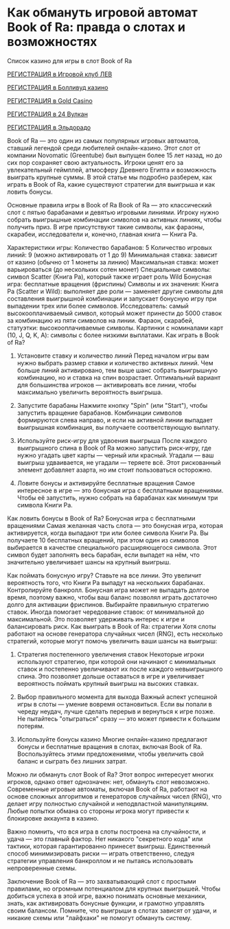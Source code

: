 # Как обмануть игровой автомат Book of Ra: правда о слотах и возможностях
Список казино для игры в слот Book of Ra

[РЕГИСТРАЦИЯ в Игровой клуб ЛЕВ](https://yielddigitals.top?ref=fap_w41726p111_default)

[РЕГИСТРАЦИЯ в Болливуд казино](https://lucky-bo11ywood.top?ref=fap_w41726p129_default)

[РЕГИСТРАЦИЯ в Gold Casino](https://interup-moving.top?ref=fap_w41726p126_default)

[РЕГИСТРАЦИЯ в 24 Вулкан](https://digital-currents.top?ref=fap_w41726p113_default)

[РЕГИСТРАЦИЯ в Эльдорадо](https://digital-pours.top?ref=fap_w41726p112_default)

Book of Ra — это один из самых популярных игровых автоматов, ставший легендой среди любителей онлайн-казино. Этот слот от компании Novomatic (Greentube) был выпущен более 15 лет назад, но до сих пор сохраняет свою актуальность. Игроки ценят его за увлекательный геймплей, атмосферу Древнего Египта и возможность выиграть крупные суммы. В этой статье мы подробно разберем, как играть в Book of Ra, какие существуют стратегии для выигрыша и как ловить бонусы.

Основные правила игры в Book of Ra
Book of Ra — это классический слот с пятью барабанами и девятью игровыми линиями. Игроку нужно собрать выигрышные комбинации символов на активных линиях, чтобы получить приз. В игре присутствуют такие символы, как фараоны, скарабеи, исследователи и, конечно, главная книга — Книга Ра.

Характеристики игры:
Количество барабанов: 5
Количество игровых линий: 9 (можно активировать от 1 до 9)
Минимальная ставка: зависит от казино (обычно от 1 монеты за линию)
Максимальная ставка: может варьироваться (до нескольких сотен монет)
Специальные символы: символ Scatter (Книга Ра), который также играет роль Wild
Бонусная игра: бесплатные вращения (фриспины)
Символы и их значения:
Книга Ра (Scatter и Wild): выполняет две роли — заменяет другие символы для составления выигрышной комбинации и запускает бонусную игру при выпадении трех или более символов.
Исследователь: самый высокооплачиваемый символ, который может принести до 5000 ставок за комбинацию из пяти символов на линии.
Фараон, скарабей, статуэтки: высокооплачиваемые символы.
Картинки с номиналами карт (10, J, Q, K, A): символы с более низкими выплатами.
Как играть в Book of Ra?
1. Установите ставку и количество линий
Перед началом игры вам нужно выбрать размер ставки и количество активных линий. Чем больше линий активировано, тем выше шанс собрать выигрышную комбинацию, но и ставка на спин возрастает. Оптимальный вариант для большинства игроков — активировать все линии, чтобы максимально увеличить вероятность выигрыша.

2. Запустите барабаны
Нажмите кнопку "Spin" (или "Start"), чтобы запустить вращение барабанов. Комбинации символов формируются слева направо, и если на активной линии выпадает выигрышная комбинация, вы получаете соответствующую выплату.

3. Используйте риск-игру для удвоения выигрыша
После каждого выигрышного спина в Book of Ra можно запустить риск-игру, где нужно угадать цвет карты — черный или красный. Угадали — ваш выигрыш удваивается, не угадали — теряете всё. Этот рискованный элемент добавляет азарта, но им стоит пользоваться осторожно.

4. Ловите бонусы и активируйте бесплатные вращения
Самое интересное в игре — это бонусная игра с бесплатными вращениями. Чтобы её запустить, нужно собрать на барабанах как минимум три символа Книги Ра.

Как ловить бонусы в Book of Ra?
Бонусная игра с бесплатными вращениями
Самая желанная часть слота — это бонусная игра, которая активируется, когда выпадают три или более символа Книги Ра. Вы получаете 10 бесплатных вращений, при этом один из символов выбирается в качестве специального расширяющегося символа. Этот символ будет заполнять весь барабан, если выпадет на нём, что значительно увеличивает шансы на крупный выигрыш.

Как поймать бонусную игру?
Ставьте на все линии. Это увеличит вероятность того, что Книги Ра выпадут на нескольких барабанах.
Контролируйте банкролл. Бонусная игра может не выпадать долгое время, поэтому важно, чтобы ваш баланс позволял играть достаточно долго для активации фриспинов.
Выбирайте правильную стратегию ставок. Иногда помогает чередование ставок: от минимальной до максимальной. Это позволяет удерживать интерес к игре и балансировать риск.
Как выиграть в Book of Ra: стратегии
Хотя слоты работают на основе генератора случайных чисел (RNG), есть несколько стратегий, которые могут помочь увеличить ваши шансы на выигрыш:

1. Стратегия постепенного увеличения ставок
Некоторые игроки используют стратегию, при которой они начинают с минимальных ставок и постепенно увеличивают их после каждого невыигрышного спина. Это позволяет дольше оставаться в игре и увеличивает вероятность поймать крупный выигрыш на высоких ставках.

2. Выбор правильного момента для выхода
Важный аспект успешной игры в слоты — умение вовремя остановиться. Если вы попали в череду неудач, лучше сделать перерыв и вернуться к игре позже. Не пытайтесь "отыграться" сразу — это может привести к большим потерям.

3. Используйте бонусы казино
Многие онлайн-казино предлагают бонусы и бесплатные вращения в слотах, включая Book of Ra. Воспользуйтесь этими предложениями, чтобы увеличить свой баланс и сыграть без лишних затрат.

Можно ли обмануть слот Book of Ra?
Этот вопрос интересует многих игроков, однако ответ однозначен: нет, обмануть слот невозможно. Современные игровые автоматы, включая Book of Ra, работают на основе сложных алгоритмов и генераторов случайных чисел (RNG), что делает игру полностью случайной и неподвластной манипуляциям. Любые попытки обмана со стороны игрока могут привести к блокировке аккаунта в казино.

Важно помнить, что вся игра в слоты построена на случайности, и удача — это главный фактор. Нет никакого "секретного кода" или тактики, которая гарантированно принесет выигрыш. Единственный способ минимизировать риски — играть ответственно, следуя стратегии управления банкроллом и не пытаясь использовать непроверенные схемы.

Заключение
Book of Ra — это захватывающий слот с простыми правилами, но огромным потенциалом для крупных выигрышей. Чтобы добиться успеха в этой игре, важно понимать основные механики, знать, как активировать бонусные функции, и грамотно управлять своим балансом. Помните, что выигрыши в слотах зависят от удачи, и никакие схемы или "лайфхаки" не помогут обмануть систему.
